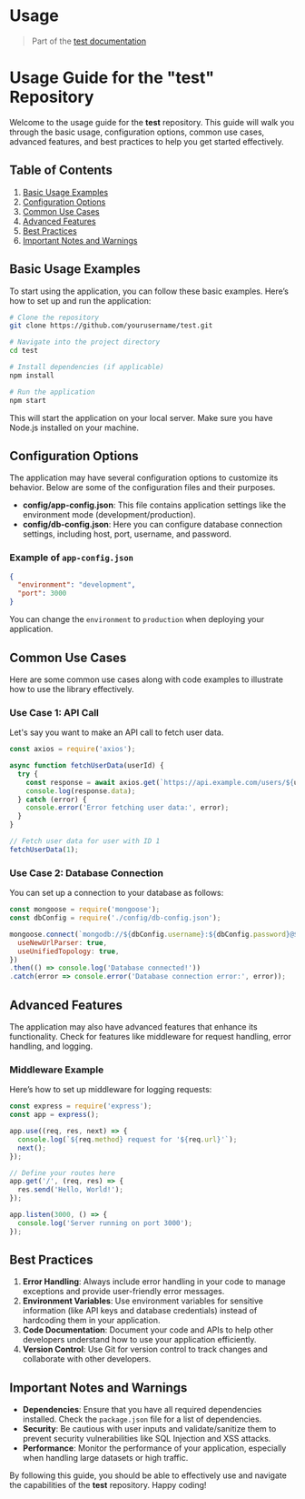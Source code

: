 # Usage

> Part of the [test documentation](README.md)

# Usage Guide for the "test" Repository

Welcome to the usage guide for the **test** repository. This guide will walk you through the basic usage, configuration options, common use cases, advanced features, and best practices to help you get started effectively.

## Table of Contents
1. [Basic Usage Examples](#basic-usage-examples)
2. [Configuration Options](#configuration-options)
3. [Common Use Cases](#common-use-cases)
4. [Advanced Features](#advanced-features)
5. [Best Practices](#best-practices)
6. [Important Notes and Warnings](#important-notes-and-warnings)

## Basic Usage Examples

To start using the application, you can follow these basic examples. Here’s how to set up and run the application:

```bash
# Clone the repository
git clone https://github.com/yourusername/test.git

# Navigate into the project directory
cd test

# Install dependencies (if applicable)
npm install

# Run the application
npm start
```

This will start the application on your local server. Make sure you have Node.js installed on your machine.

## Configuration Options

The application may have several configuration options to customize its behavior. Below are some of the configuration files and their purposes.

- **config/app-config.json**: This file contains application settings like the environment mode (development/production).
- **config/db-config.json**: Here you can configure database connection settings, including host, port, username, and password.

### Example of `app-config.json`

```json
{
  "environment": "development",
  "port": 3000
}
```

You can change the `environment` to `production` when deploying your application.

## Common Use Cases

Here are some common use cases along with code examples to illustrate how to use the library effectively.

### Use Case 1: API Call

Let's say you want to make an API call to fetch user data.

```javascript
const axios = require('axios');

async function fetchUserData(userId) {
  try {
    const response = await axios.get(`https://api.example.com/users/${userId}`);
    console.log(response.data);
  } catch (error) {
    console.error('Error fetching user data:', error);
  }
}

// Fetch user data for user with ID 1
fetchUserData(1);
```

### Use Case 2: Database Connection

You can set up a connection to your database as follows:

```javascript
const mongoose = require('mongoose');
const dbConfig = require('./config/db-config.json');

mongoose.connect(`mongodb://${dbConfig.username}:${dbConfig.password}@${dbConfig.host}:${dbConfig.port}/mydatabase`, {
  useNewUrlParser: true,
  useUnifiedTopology: true,
})
.then(() => console.log('Database connected!'))
.catch(error => console.error('Database connection error:', error));
```

## Advanced Features

The application may also have advanced features that enhance its functionality. Check for features like middleware for request handling, error handling, and logging.

### Middleware Example

Here’s how to set up middleware for logging requests:

```javascript
const express = require('express');
const app = express();

app.use((req, res, next) => {
  console.log(`${req.method} request for '${req.url}'`);
  next();
});

// Define your routes here
app.get('/', (req, res) => {
  res.send('Hello, World!');
});

app.listen(3000, () => {
  console.log('Server running on port 3000');
});
```

## Best Practices

1. **Error Handling**: Always include error handling in your code to manage exceptions and provide user-friendly error messages.
2. **Environment Variables**: Use environment variables for sensitive information (like API keys and database credentials) instead of hardcoding them in your application.
3. **Code Documentation**: Document your code and APIs to help other developers understand how to use your application efficiently.
4. **Version Control**: Use Git for version control to track changes and collaborate with other developers.

## Important Notes and Warnings

- **Dependencies**: Ensure that you have all required dependencies installed. Check the `package.json` file for a list of dependencies.
- **Security**: Be cautious with user inputs and validate/sanitize them to prevent security vulnerabilities like SQL Injection and XSS attacks.
- **Performance**: Monitor the performance of your application, especially when handling large datasets or high traffic.

By following this guide, you should be able to effectively use and navigate the capabilities of the **test** repository. Happy coding!
